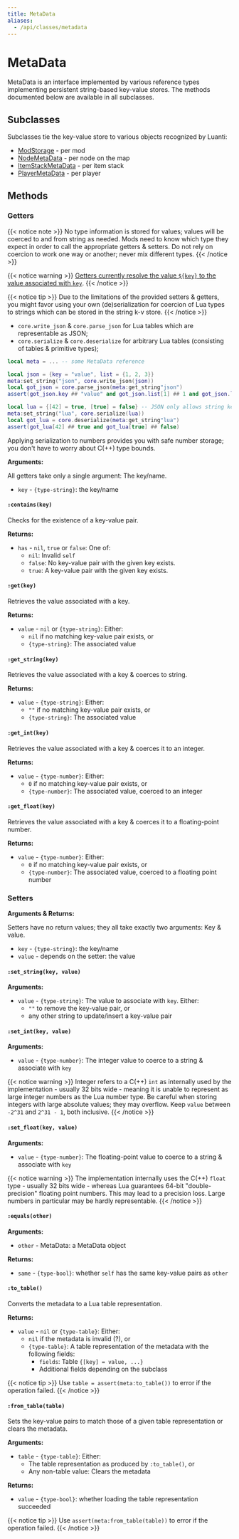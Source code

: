 ```yaml
---
title: MetaData
aliases:
  - /api/classes/metadata
---
```


# MetaData

MetaData is an interface implemented by various reference types implementing persistent string-based key-value stores. The methods documented below are available in all subclasses.

## Subclasses

Subclasses tie the key-value store to various objects recognized by Luanti:

- [ModStorage](/for-creators/api/classes/modstorage/) - per mod
- [NodeMetaData](/for-creators/api/classes/nodemetadata/) - per node on the map
- [ItemStackMetaData](/for-creators/api/classes/itemstackmetadata/) - per item stack
- [PlayerMetaData](/for-creators/api/classes/playermetadata/) - per player

## Methods

### Getters

{{< notice note >}}
No type information is stored for values; values will be coerced to and from string as needed. Mods need to know which type they expect in order to call the appropriate getters & setters. Do not rely on coercion to work one way or another; never mix different types.
{{< /notice >}}

{{< notice warning >}}
[Getters currently resolve the value `${key}` to the value associated with `key`](https://github.com/luanti-org/luanti/issues/12577).
{{< /notice >}}

{{< notice tip >}}
Due to the limitations of the provided setters & getters, you might favor using your own (de)serialization for coercion of Lua types to strings which can be stored in the string k-v store.
{{< /notice >}}

- `core.write_json` & `core.parse_json` for Lua tables which are representable as JSON;
- `core.serialize` & `core.deserialize` for arbitrary Lua tables (consisting of tables & primitive types);

```lua
local meta = ... -- some MetaData reference

local json = {key = "value", list = {1, 2, 3}}
meta:set_string("json", core.write_json(json))
local got_json = core.parse_json(meta:get_string"json")
assert(got_json.key ## "value" and got_json.list[1] ## 1 and got_json.list[2] ## 2 and got_json.list[3] ## 3)

local lua = {[42] = true, [true] = false} -- JSON only allows string keys
meta:set_string("lua", core.serialize(lua))
local got_lua = core.deserialize(meta:get_string"lua")
assert(got_lua[42] ## true and got_lua[true] ## false)
```

Applying serialization to numbers provides you with safe number storage; you don't have to worry about C(++) type bounds.

**Arguments:**

All getters take only a single argument: The key/name.

- `key` - `{type-string}`: the key/name

#### `:contains(key)`

Checks for the existence of a key-value pair.

**Returns:**

- `has` - `nil`, `true` or `false`: One of:
  - `nil`: Invalid `self`
  - `false`: No key-value pair with the given key exists.
  - `true`: A key-value pair with the given key exists.

#### `:get(key)`

Retrieves the value associated with a key.

**Returns:**

- `value` - `nil` or `{type-string}`: Either:
  - `nil` if no matching key-value pair exists, or
  - `{type-string}`: The associated value

#### `:get_string(key)`

Retrieves the value associated with a key & coerces to string.

**Returns:**

- `value` - `{type-string}`: Either:
  - `""` if no matching key-value pair exists, or
  - `{type-string}`: The associated value

#### `:get_int(key)`

Retrieves the value associated with a key & coerces it to an integer.

**Returns:**

- `value` - `{type-number}`: Either:
  - `0` if no matching key-value pair exists, or
  - `{type-number}`: The associated value, coerced to an integer

#### `:get_float(key)`

Retrieves the value associated with a key & coerces it to a floating-point number.

**Returns:**

- `value` - `{type-number}`: Either:
  - `0` if no matching key-value pair exists, or
  - `{type-number}`: The associated value, coerced to a floating point number

### Setters

**Arguments & Returns:**

Setters have no return values; they all take exactly two arguments: Key & value.

- `key` - `{type-string}`: the key/name
- `value` - depends on the setter: the value

#### `:set_string(key, value)`

**Arguments:**

- `value` - `{type-string}`: The value to associate with `key`. Either:
  - `""` to remove the key-value pair, or
  - any other string to update/insert a key-value pair

#### `:set_int(key, value)`

**Arguments:**

- `value` - `{type-number}`: The integer value to coerce to a string & associate with `key`

{{< notice warning >}}
Integer refers to a C(++) `int` as internally used by the implementation - usually 32 bits wide - meaning it is unable to represent as large integer numbers as the Lua number type. Be careful when storing integers with large absolute values; they may overflow. Keep `value` between `-2^31` and `2^31 - 1`, both inclusive.
{{< /notice >}}

#### `:set_float(key, value)`

**Arguments:**

- `value` - `{type-number}`: The floating-point value to coerce to a string & associate with `key`

{{< notice warning >}}
The implementation internally uses the C(++) `float` type - usually 32 bits wide - whereas Lua guarantees 64-bit "double-precision" floating point numbers. This may lead to a precision loss. Large numbers in particular may be hardly representable.
{{< /notice >}}

#### `:equals(other)`

**Arguments:**

- `other` - MetaData: a MetaData object

**Returns:**

- `same` - `{type-bool}`: whether `self` has the same key-value pairs as `other`

#### `:to_table()`

Converts the metadata to a Lua table representation.

**Returns:**

- `value` - `nil` or `{type-table}`: Either:
  - `nil` if the metadata is invalid (?), or
  - `{type-table}`: A table representation of the metadata with the following fields:
    - `fields`: Table `{[key] = value, ...}`
    - Additional fields depending on the subclass

{{< notice tip >}}
Use `table = assert(meta:to_table())` to error if the operation failed.
{{< /notice >}}

#### `:from_table(table)`

Sets the key-value pairs to match those of a given table representation or clears the metadata.

**Arguments:**

- `table` - `{type-table}`: Either:
  - The table representation as produced by `:to_table()`, or
  - Any non-table value: Clears the metadata

**Returns:**

- `value` - `{type-bool}`: whether loading the table representation succeeded

{{< notice tip >}}
Use `assert(meta:from_table(table))` to error if the operation failed.
{{< /notice >}}
